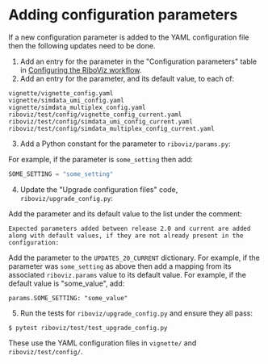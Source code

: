 # Adding configuration parameters

If a new configuration parameter is added to the YAML configuration file then the following updates need to be done.

1. Add an entry for the parameter in the "Configuration parameters" table in [Configuring the RiboViz workflow](.../user/prep-riboviz-config.md).
2. Add an entry for the parameter, and its default value, to each of:

```
vignette/vignette_config.yaml
vignette/simdata_umi_config.yaml
vignette/simdata_multiplex_config.yaml
riboviz/test/config/vignette_config_current.yaml
riboviz/test/config/simdata_umi_config_current.yaml
riboviz/test/config/simdata_multiplex_config_current.yaml
```

3. Add a Python constant for the parameter to `riboviz/params.py`:

For example, if the parameter is `some_setting` then add:

```python
SOME_SETTING = "some_setting"
```

4. Update the "Upgrade configuration files" code, `riboviz/upgrade_config.py`:

Add the parameter and its default value to the list under the comment:

```
Expected parameters added between release 2.0 and current are added
along with default values, if they are not already present in the
configuration:
```

Add the parameter to the `UPDATES_20_CURRENT` dictionary. For example, if the parameter was `some_setting` as above then add a mapping from its associated `riboviz.params` value to its default value. For example, if the default value is "some_value", add:

```
params.SOME_SETTING: "some_value"
```

5. Run the tests for `riboviz/upgrade_config.py` and ensure they all pass:

```console
$ pytest riboviz/test/test_upgrade_config.py 
```

These use the YAML configuration files in `vignette/` and `riboviz/test/config/`.
